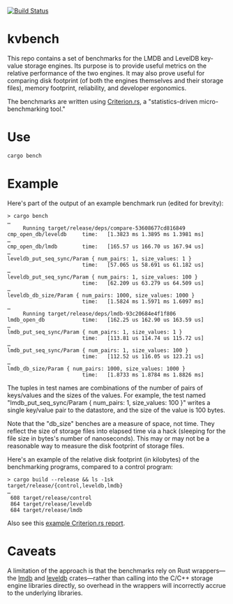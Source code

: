 [![Build Status](https://travis-ci.org/mykmelez/kvbench.svg?branch=master)](https://travis-ci.org/mykmelez/kvbench)

# kvbench

This repo contains a set of benchmarks for the LMDB and LevelDB key-value storage engines.  Its purpose is to provide useful metrics on the relative performance of the two engines.  It may also prove useful for comparing disk footprint (of both the engines themselves and their storage files), memory footprint, reliability, and developer ergonomics.

The benchmarks are written using [Criterion.rs](https://japaric.github.io/criterion.rs/book/), a "statistics-driven micro-benchmarking tool."

# Use

```sh
cargo bench
```

# Example

Here's part of the output of an example benchmark run (edited for brevity):

```
> cargo bench
…
     Running target/release/deps/compare-53608677cd816849
cmp_open_db/leveldb     time:   [1.3823 ms 1.3895 ms 1.3981 ms]
…
cmp_open_db/lmdb        time:   [165.57 us 166.70 us 167.94 us]
…
leveldb_put_seq_sync/Param { num_pairs: 1, size_values: 1 }
                        time:   [57.065 us 58.691 us 61.182 us]
…
leveldb_put_seq_sync/Param { num_pairs: 1, size_values: 100 }
                        time:   [62.209 us 63.279 us 64.509 us]
…
leveldb_db_size/Param { num_pairs: 1000, size_values: 1000 }
                        time:   [1.5824 ms 1.5971 ms 1.6097 ms]
…
     Running target/release/deps/lmdb-93c20684e4f1f806
lmdb_open_db            time:   [162.25 us 162.90 us 163.59 us]
…
lmdb_put_seq_sync/Param { num_pairs: 1, size_values: 1 }
                        time:   [113.81 us 114.74 us 115.72 us]
…
lmdb_put_seq_sync/Param { num_pairs: 1, size_values: 100 }
                        time:   [112.52 us 116.05 us 123.21 us]
…
lmdb_db_size/Param { num_pairs: 1000, size_values: 1000 }
                        time:   [1.8733 ms 1.8784 ms 1.8826 ms]
```

The tuples in test names are combinations of the number of pairs of keys/values and the sizes of the values. For example, the test named "lmdb_put_seq_sync/Param { num_pairs: 1, size_values: 100 }" writes a single key/value pair to the datastore, and the size of the value is 100 bytes.

Note that the "db_size" benches are a measure of space, not time.  They reflect the size of storage files into elapsed time via a hack (sleeping for the file size in bytes's number of nanoseconds).  This may or may not be a reasonable way to measure the disk footprint of storage files.

Here's an example of the relative disk footprint (in kilobytes) of the benchmarking programs, compared to a control program:

```
> cargo build --release && ls -1sk target/release/{control,leveldb,lmdb}
…
 608 target/release/control
 864 target/release/leveldb
 684 target/release/lmdb
```

Also see this [example Criterion.rs report](https://mykmelez.github.io/kvbench/criterion/report/).

# Caveats

A limitation of the approach is that the benchmarks rely on Rust wrappers—the [lmdb](https://github.com/danburkert/lmdb-rs) and [leveldb](https://crates.io/crates/leveldb) crates—rather than calling into the C/C++ storage engine libraries directly, so overhead in the wrappers will incorrectly accrue to the underlying libraries.

